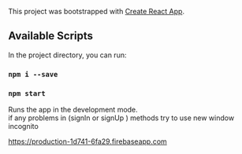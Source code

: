 This project was bootstrapped with [Create React App](https://github.com/facebook/create-react-app).

## Available Scripts

In the project directory, you can run:

### `npm i --save`

### `npm start`

Runs the app in the development mode.
<br />
if any problems in (signIn or signUp ) methods try to use new window incognito

https://production-1d741-6fa29.firebaseapp.com
